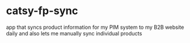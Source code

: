 # catsy-fp-sync
app that syncs product information for my PIM system to my B2B website daily and also lets me manually sync individual products
